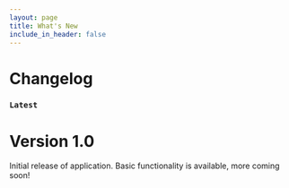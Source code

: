 ```yaml
---
layout: page
title: What's New
include_in_header: false
---
```


# Changelog

### `Latest`
# **Version 1.0**
Initial release of application. Basic functionality is available, more coming soon!

